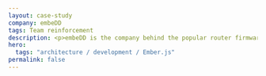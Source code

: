 ```yaml
---
layout: case-study
company: embeDD
tags: Team reinforcement
description: <p>embeDD is the company behind the popular router firmware DD-WRT.</p><p>We guided embeDD in laying the foundation for the next version of the firmware's UI component so they could rely on it for years to come.</p>
hero:
  tags: "architecture / development / Ember.js"
permalink: false
---
```

